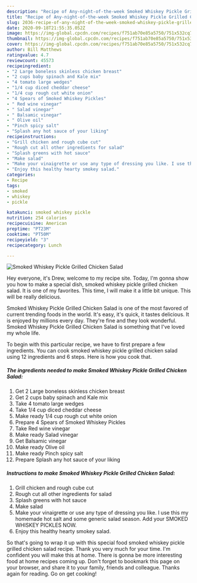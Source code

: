 ```yaml
---
description: "Recipe of Any-night-of-the-week Smoked Whiskey Pickle Grilled Chicken Salad"
title: "Recipe of Any-night-of-the-week Smoked Whiskey Pickle Grilled Chicken Salad"
slug: 2036-recipe-of-any-night-of-the-week-smoked-whiskey-pickle-grilled-chicken-salad
date: 2020-09-18T21:55:35.052Z
image: https://img-global.cpcdn.com/recipes/f751ab70e85a5750/751x532cq70/smoked-whiskey-pickle-grilled-chicken-salad-recipe-main-photo.jpg
thumbnail: https://img-global.cpcdn.com/recipes/f751ab70e85a5750/751x532cq70/smoked-whiskey-pickle-grilled-chicken-salad-recipe-main-photo.jpg
cover: https://img-global.cpcdn.com/recipes/f751ab70e85a5750/751x532cq70/smoked-whiskey-pickle-grilled-chicken-salad-recipe-main-photo.jpg
author: Bill Matthews
ratingvalue: 4.7
reviewcount: 45573
recipeingredient:
- "2 Large boneless skinless chicken breast"
- "2 cups baby spinach and Kale mix"
- "4 tomato large wedges"
- "1/4 cup diced cheddar cheese"
- "1/4 cup rough cut white onion"
- "4 Spears of Smoked Whiskey Pickles"
- " Red wine vinegar"
- " Salad vinegar"
- " Balsamic vinegar"
- " Olive oil"
- "Pinch spicy salt"
- "Splash any hot sauce of your liking"
recipeinstructions:
- "Grill chicken and rough cube cut"
- "Rough cut all other ingredients for salad"
- "Splash greens with hot sauce"
- "Make salad"
- "Make your vinaigrette or use any type of dressing you like. I use this my homemade hot salt and some generic salad season. Add your SMOKED WHISKEY PICKLES NOW."
- "Enjoy this healthy hearty smokey salad."
categories:
- Recipe
tags:
- smoked
- whiskey
- pickle

katakunci: smoked whiskey pickle 
nutrition: 254 calories
recipecuisine: American
preptime: "PT23M"
cooktime: "PT50M"
recipeyield: "3"
recipecategory: Lunch

---
```



![Smoked Whiskey Pickle Grilled Chicken Salad](https://img-global.cpcdn.com/recipes/f751ab70e85a5750/751x532cq70/smoked-whiskey-pickle-grilled-chicken-salad-recipe-main-photo.jpg)

Hey everyone, it's Drew, welcome to my recipe site. Today, I'm gonna show you how to make a special dish, smoked whiskey pickle grilled chicken salad. It is one of my favorites. This time, I will make it a little bit unique. This will be really delicious.

Smoked Whiskey Pickle Grilled Chicken Salad is one of the most favored of current trending foods in the world. It's easy, it's quick, it tastes delicious. It is enjoyed by millions every day. They're fine and they look wonderful. Smoked Whiskey Pickle Grilled Chicken Salad is something that I've loved my whole life.




To begin with this particular recipe, we have to first prepare a few ingredients. You can cook smoked whiskey pickle grilled chicken salad using 12 ingredients and 6 steps. Here is how you cook that.

<!--inarticleads1-->

##### The ingredients needed to make Smoked Whiskey Pickle Grilled Chicken Salad:

1. Get 2 Large boneless skinless chicken breast
1. Get 2 cups baby spinach and Kale mix
1. Take 4 tomato large wedges
1. Take 1/4 cup diced cheddar cheese
1. Make ready 1/4 cup rough cut white onion
1. Prepare 4 Spears of Smoked Whiskey Pickles
1. Take  Red wine vinegar
1. Make ready  Salad vinegar
1. Get  Balsamic vinegar
1. Make ready  Olive oil
1. Make ready Pinch spicy salt
1. Prepare Splash any hot sauce of your liking




<!--inarticleads2-->

##### Instructions to make Smoked Whiskey Pickle Grilled Chicken Salad:

1. Grill chicken and rough cube cut
1. Rough cut all other ingredients for salad
1. Splash greens with hot sauce
1. Make salad
1. Make your vinaigrette or use any type of dressing you like. I use this my homemade hot salt and some generic salad season. Add your SMOKED WHISKEY PICKLES NOW.
1. Enjoy this healthy hearty smokey salad.




So that's going to wrap it up with this special food smoked whiskey pickle grilled chicken salad recipe. Thank you very much for your time. I'm confident you will make this at home. There is gonna be more interesting food at home recipes coming up. Don't forget to bookmark this page on your browser, and share it to your family, friends and colleague. Thanks again for reading. Go on get cooking!
